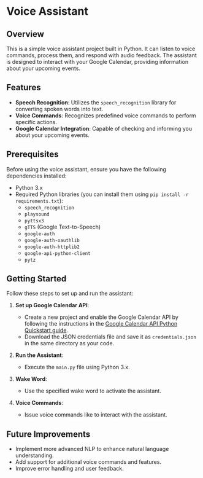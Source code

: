 # Voice Assistant

## Overview

This is a simple voice assistant project built in Python. It can listen to voice commands, process them, and respond with audio feedback. The assistant is designed to interact with your Google Calendar, providing information about your upcoming events.

## Features

- **Speech Recognition**: Utilizes the `speech_recognition` library for converting spoken words into text.
- **Voice Commands**: Recognizes predefined voice commands to perform specific actions.
- **Google Calendar Integration**: Capable of checking and informing you about your upcoming events.

## Prerequisites

Before using the voice assistant, ensure you have the following dependencies installed:

- Python 3.x
- Required Python libraries (you can install them using `pip install -r requirements.txt`):
  - `speech_recognition`
  - `playsound`
  - `pyttsx3`
  - `gTTS` (Google Text-to-Speech)
  - `google-auth`
  - `google-auth-oauthlib`
  - `google-auth-httplib2`
  - `google-api-python-client`
  - `pytz`

## Getting Started

Follow these steps to set up and run the assistant:

1. **Set up Google Calendar API**:
   - Create a new project and enable the Google Calendar API by following the instructions in the [Google Calendar API Python Quickstart guide](https://developers.google.com/calendar/quickstart).
   - Download the JSON credentials file and save it as `credentials.json` in the same directory as your code.

2. **Run the Assistant**:
   - Execute the `main.py` file using Python 3.x.

3. **Wake Word**:
   - Use the specified wake word  to activate the assistant.

4. **Voice Commands**:
   - Issue voice commands like to interact with the assistant.

## Future Improvements


- Implement more advanced NLP to enhance natural language understanding.
- Add support for additional voice commands and features.
- Improve error handling and user feedback.



